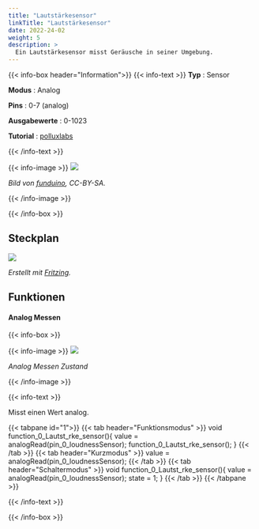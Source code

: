 ```yaml
---
title: "Lautstärkesensor"
linkTitle: "Lautstärkesensor"
date: 2022-24-02
weight: 5
description: >
  Ein Lautstärkesensor misst Geräusche in seiner Umgebung.
---
```


{{< info-box header="Information">}}
{{< info-text >}}
  **Typ** : Sensor

  **Modus** : Analog

  **Pins** : 0-7 (analog)

  **Ausgabewerte** : 0-1023

  **Tutorial** : [polluxlabs](https://polluxlabs.net/arduino-tutorials/einen-sound-sensor-am-arduino-verwenden/) 

  {{< /info-text >}}

  {{< info-image >}}
   ![](https://funduinoshop.com/media/image/48/c6/9b/waveshare-sound-modul-v2-mit-lm386-schallsensor-lautstaerkesensor-top.png)
   
   _Bild von [funduino](https://funduinoshop.com/media/image/48/c6/9b/waveshare-sound-modul-v2-mit-lm386-schallsensor-lautstaerkesensor-top.png), CC-BY-SA._

  {{< /info-image >}}

{{< /info-box >}}

## Steckplan
![](/docs/connectionplan/steckplan_loudnesssensor.png)
   
   _Erstellt mit [Fritzing](https://fritzing.org/)._

## Funktionen

#### Analog Messen

{{< info-box >}}

  {{< info-image >}}
   ![](/docs/components/loudnesssensor.png)
   
   _Analog Messen Zustand_

  {{< /info-image >}}

{{< info-text >}}

Misst einen Wert analog.
  
  {{< tabpane id="1">}}
  {{< tab header="Funktionsmodus" >}}
void function_0_Lautst_rke_sensor(){
value = analogRead(pin_0_loudnessSensor);
function_0_Lautst_rke_sensor();
}
  {{< /tab >}}
  {{< tab header="Kurzmodus" >}}
value = analogRead(pin_0_loudnessSensor);
  {{< /tab >}}
  {{< tab header="Schaltermodus" >}}
void function_0_Lautst_rke_sensor(){
value = analogRead(pin_0_loudnessSensor);
state = 1;
}
  {{< /tab >}}
{{< /tabpane >}}

  {{< /info-text >}}

{{< /info-box >}}